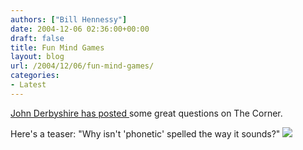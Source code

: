 ```yaml
---
authors: ["Bill Hennessy"]
date: 2004-12-06 02:36:00+00:00
draft: false
title: Fun Mind Games
layout: blog
url: /2004/12/06/fun-mind-games/
categories:
- Latest
---
```


[John Derbyshire has posted ](https://www.nationalreview.com/thecorner/04_12_05_corner-archive.asp#047391)some great questions on The Corner.  
  
Here's a teaser: "Why isn't 'phonetic' spelled the way it sounds?" ![](https://blog.billhennessy.com/aggbug.aspx?PostID=476)

